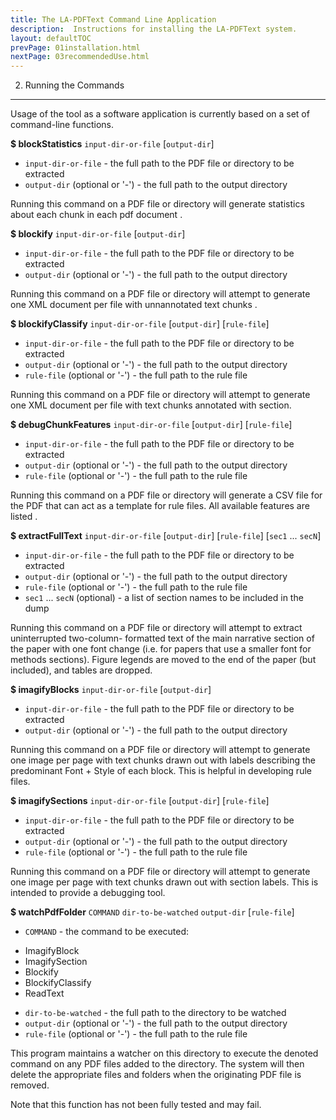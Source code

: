 ```yaml
---
title: The LA-PDFText Command Line Application
description:  Instructions for installing the LA-PDFText system.
layout: defaultTOC
prevPage: 01installation.html
nextPage: 03recommendedUse.html
---
```


2. Running the Commands 
---

Usage of the tool as a software application is currently based on a set of command-line functions. 

**$ blockStatistics** ```input-dir-or-file``` [```output-dir```]

* ```input-dir-or-file``` - the full path to the PDF file or directory to be extracted 
* ```output-dir``` (optional or '-') - the full path to the output directory 

Running this command on a PDF file or directory will generate 
statistics about each chunk in each pdf document .

**$ blockify** ```input-dir-or-file``` [```output-dir```]

* ```input-dir-or-file``` - the full path to the PDF file or directory to be extracted 
* ```output-dir``` (optional or '-') - the full path to the output directory 

Running this command on a PDF file or directory will attempt to generate 
one XML document per file with unnannotated text chunks .

**$ blockifyClassify** ```input-dir-or-file``` [```output-dir```] [```rule-file```]

* ```input-dir-or-file``` - the full path to the PDF file or directory to be extracted 
* ```output-dir``` (optional or '-') - the full path to the output directory 
* ```rule-file``` (optional or '-') - the full path to the rule file 

Running this command on a PDF file or directory will attempt to generate 
one XML document per file with text chunks annotated with section.

**$ debugChunkFeatures** ```input-dir-or-file``` [```output-dir```] [```rule-file```]

* ```input-dir-or-file``` - the full path to the PDF file or directory to be extracted 
* ```output-dir``` (optional or '-') - the full path to the output directory 
* ```rule-file``` (optional or '-') - the full path to the rule file 

Running this command on a PDF file or directory will generate a CSV file for the PDF that can act as a template for rule files. All available features are listed .

**$ extractFullText** ```input-dir-or-file``` [```output-dir```] [```rule-file```] [```sec1``` ... ```secN```]

* ```input-dir-or-file``` - the full path to the PDF file or directory to be extracted 
* ```output-dir``` (optional or '-') - the full path to the output directory 
* ```rule-file``` (optional or '-') - the full path to the rule file 
* ```sec1``` ... ```secN``` (optional) - a list of section names to be included in the dump 

Running this command on a PDF file or directory will attempt to extract uninterrupted
two-column- formatted text of the main narrative section of the paper with one 
font change (i.e. for papers that use a smaller font for methods sections).
Figure legends are moved to the end of the paper (but included), and 
tables are dropped.

**$ imagifyBlocks** ```input-dir-or-file``` [```output-dir```] 

* ```input-dir-or-file``` - the full path to the PDF file or directory to be extracted 
* ```output-dir``` (optional or '-') - the full path to the output directory 

Running this command on a PDF file or directory will attempt to generate 
one image per page with text chunks drawn out with labels describing 
the predominant Font + Style of each block. This is helpful in developing
rule files.

**$ imagifySections** ```input-dir-or-file``` [```output-dir```] [```rule-file```]

* ```input-dir-or-file``` - the full path to the PDF file or directory to be extracted 
* ```output-dir``` (optional or '-') - the full path to the output directory 
* ```rule-file``` (optional or '-') - the full path to the rule file 

Running this command on a PDF file or directory will attempt to generate 
one image per page with text chunks drawn out with section labels.
This is intended to provide a debugging tool.

**$ watchPdfFolder** ```COMMAND``` ```dir-to-be-watched``` ```output-dir``` [```rule-file```]

* ```COMMAND``` - the command to be executed: 
 - ImagifyBlock
 - ImagifySection
 - Blockify
 - BlockifyClassify
 - ReadText
* ```dir-to-be-watched``` - the full path to the directory to be watched 
* ```output-dir``` (optional or '-') - the full path to the output directory 
* ```rule-file``` (optional or '-') - the full path to the rule file 

This program maintains a watcher on this directory to execute the 
denoted command on any PDF files added to the directory. 
The system will then delete the appropriate files and folders
when the originating PDF file is removed.

Note that this function has not been fully tested and may fail. 